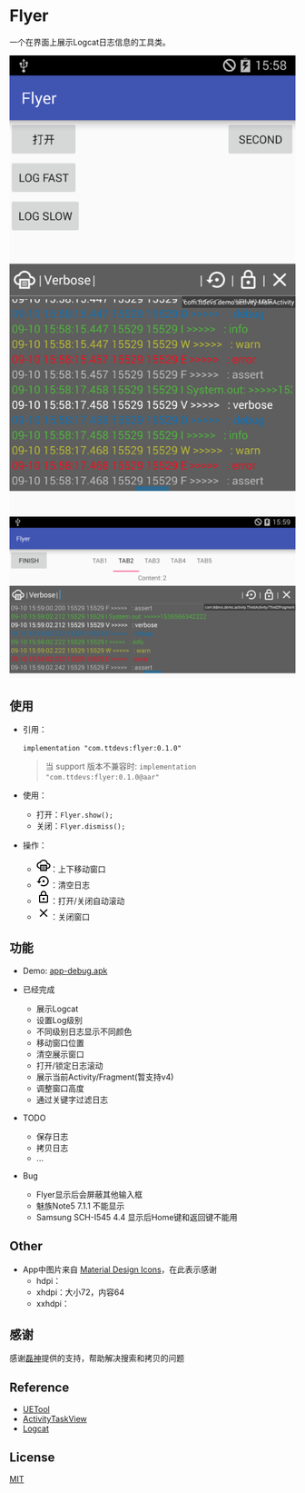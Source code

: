 # Flyer

一个在界面上展示Logcat日志信息的工具类。

![Flyer1](docs/flyer1.png)
![Flyer2](docs/flyer2.png)

## 使用

- 引用：

    `implementation "com.ttdevs:flyer:0.1.0"`
    
    > 当 support 版本不兼容时: `implementation "com.ttdevs:flyer:0.1.0@aar"`

- 使用：

    - 打开：`Flyer.show();`
    - 关闭：`Flyer.dismiss();`

- 操作：

    - ![Icon](docs/ic_icon.png)：上下移动窗口
    - ![Restore](docs/ic_restore.png)：清空日志
    - ![Lock](docs/ic_lock.png)：打开/关闭自动滚动
    - ![Icon](docs/ic_close.png)：关闭窗口

## 功能

- Demo: [app-debug.apk](docs/app-debug.apk)
- 已经完成
    - 展示Logcat
    - 设置Log级别
    - 不同级别日志显示不同颜色
    - 移动窗口位置
    - 清空展示窗口
    - 打开/锁定日志滚动
    - 展示当前Activity/Fragment(暂支持v4)
    - 调整窗口高度
    - 通过关键字过滤日志
    
- TODO
    - 保存日志
    - 拷贝日志
    - ...

- Bug
    - Flyer显示后会屏蔽其他输入框
    - 魅族Note5 7.1.1 不能显示
    - Samsung SCH-I545 4.4 显示后Home键和返回键不能用

## Other

 - App中图片来自 [Material Design Icons](https://materialdesignicons.com/)，在此表示感谢
    - hdpi：
    - xhdpi：大小72，内容64
    - xxhdpi：
    
## 感谢

感谢[磊神](https://github.com/lchen1991)提供的支持，帮助解决搜索和拷贝的问题

## Reference

- [UETool](https://github.com/eleme/UETool)
- [ActivityTaskView](https://github.com/rome753/ActivityTaskView)
- [Logcat](https://developer.android.com/studio/command-line/logcat)

## License

[MIT](LICENSE)
